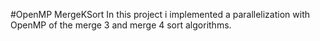 #OpenMP MergeKSort
In this project i implemented a parallelization with OpenMP of the merge 3 and merge 4 sort algorithms.

